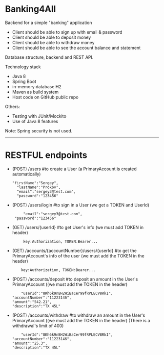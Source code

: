 # Banking4All
Backend for a simple "banking" application

* Client should be able to sign up with email & password
* Client should be able to deposit money
* Client should be able to withdraw money
* Client should be able to see the account balance and statement

Database structure, backend and REST API.

Technology stack
* Java 8
* Spring Boot
* in-memory database H2
* Maven as build system
* Host code on GitHub public repo

Others:
- Testing with JUnit/Mockito
- Use of Java 8 features


Note: Spring security is not used.

*************************************************************************

# RESTFUL endpoints

* (POST) /users                                        #to create a User (a PrimaryAccount is created automatically)
	  
      "firstName":"Sergey",
	    "lastName":"Prokov",
	    "email":"sergey3@test.com",
	    "password":"123456"
    
 * (POST) /users/login                                 #to sign in a User (we get a TOKEN and UserId)
 	
      	    "email":"sergey3@test.com",
	    "password":"123456"
    
  * (GET) /users/{userId}                              #to get User's info (we must add TOKEN in header)
  
      	     key:Authorization, TOKEN:Bearer...
  
  * (GET) /accounts/{accountNumber}/users/{userId}     #to get the PrimaryAccount's info of the user (we must add the TOKEN in the header)
  
      	    key:Authorization, TOKEN:Bearer...
  
  * (POST) /accounts/deposit                           #to deposit an amount in the User's PrimaryAccount ((we must add the TOKEN in the header)
    
    	    "userId":"8Kh6k9nBH2WiBaCer99fRPLECV8RkI",
	    "accountNumber":"11223146",
	    "amount":"542.21",
	    "description":"TX 45L"
      
  * (POST) /accounts/withdraw                           #to withdraw an amount in the User's PrimaryAccount ((we must add the TOKEN in the header) (There is a withdrawal's limit of 400)
  
      	    "userId":"8Kh6k9nBH2WiBaCer99fRPLECV8RkI",
	    "accountNumber":"11223146",
	    "amount":"25.3",
	    "description":"TX 45L"
  
  




